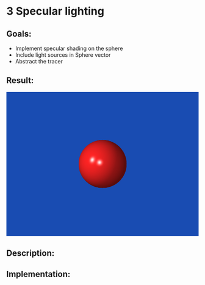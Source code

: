 # 3 Specular lighting

## Goals:
* Implement specular shading on the sphere
* Include light sources in Sphere vector
* Abstract the tracer

## Result:
![](/3-Specular_Lighting/tracer/image.bmp)

## Description:


## Implementation:


